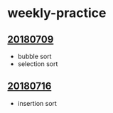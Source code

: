 # weekly-practice
## [20180709](https://github.com/itsxtt/weekly-practice/tree/master/2018/0709)
* bubble sort
* selection sort
## [20180716](https://github.com/itsxtt/weekly-practice/tree/master/2018/0716)
* insertion sort
